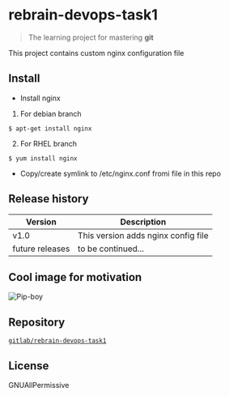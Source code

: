 # rebrain-devops-task1

> The learning project for mastering **git**

This project contains custom nginx configuration file

## Install

* Install nginx

1. For debian branch

```
$ apt-get install nginx
```

2. For RHEL branch

```
$ yum install nginx
```

* Copy/create symlink to /etc/nginx.conf fromi file in this repo

## Release history

| Version | Description |
| ------- | ----------- |
| v1.0 | This version adds nginx config file |
| future releases | to be continued... |

## Cool image for motivation

![Pip-boy](http://img3.wikia.nocookie.net/__cb20140508215704/adventuretimewithfinnandjake/images/b/b6/Fallout_PIP-Boy.jpg)

## Repository

[`gitlab/rebrain-devops-task1`](https://gitlab.rebrainme.com/docker_users_repos/2735/rebrain-devops-task1.git)

## License

GNUAllPermissive

